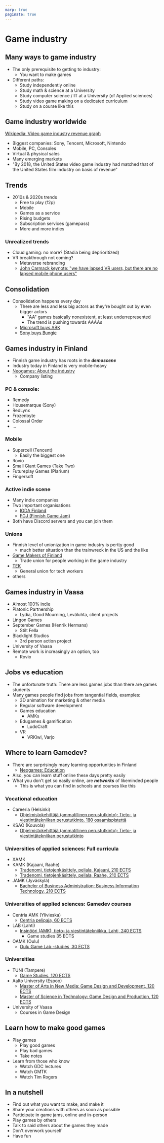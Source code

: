 ```yaml
---
marp: true
paginate: true
---
```

<!-- headingDivider: 3 -->
<!-- class: default -->

# Game industry
## Many ways to game industry

* The only prerequisite to getting to industry:
  * You want to make games
* Different paths:
  * Study independently online
  * Study math & science at a University
  * Study computer science / IT at a University (of Applied sciences)
  * Study video game making on a dedicated curriculum
  * Study on a course like this
## Game industry worldwide

[Wikipedia: Video game industry revenue graph](https://en.wikipedia.org/wiki/Video_game_industry#Economics)

* Biggest companies: Sony, Tencent, Microsoft, Nintendo
* Mobile, PC, Consoles
* Virtual & physical sales
* Many emerging markets
* "By 2018, the United States video game industry had matched that of the United States film industry on basis of revenue"
## Trends
* 2010s & 2020s trends
  * Free to play (f2p)
  * Mobile
  * Games as a service
  * Rising budgets
  * Subscription services (gamepass)
  * More and more indies
### Unrealized trends
  * Cloud gaming: no more? (Stadia being deprioritized)
  * VR breakthrough not coming?
    * Metaverse rebranding
    * [John Carmack keynote: "we have lapsed VR users, but there are no lapsed mobile phone users"](https://www.youtube.com/watch?v=BnSUk0je6oo)
## Consolidation
* Consolidation happens every day
  * There are less and less big actors as they're bought out by even bigger actors
    * "AA" games basically nonexistent, at least underrepresented
    * The trend is pushing towards AAAAs
  * [Microsoft buys ABK](https://www.gamedeveloper.com/business/microsoft-buying-activision-blizzard-in-68-7b-deal)
  * [Sony buys Bungie](https://www.gamesindustry.biz/articles/2022-01-31-sony-buying-bungie-for-usd3-6-billion)

## Games industry in Finland

* Finnish game industry has roots in the ***demoscene***
* Industry today in Finland is very mobile-heavy
* [Neogames: About the industry](https://neogames.fi/about-the-industry/)
  * Company listing
### PC & console:
  * Remedy
  * Housemarque (Sony)
  * RedLynx
  * Frozenbyte
  * Colossal Order
  * ...

### Mobile
  * Supercell (Tencent)
    * Easily the biggest one
  * Rovio
  * Small Giant Games (Take Two)
  * Futureplay Games (Plarium)
  * Fingersoft
### Active indie scene

* Many indie companies
* Two important organisations
  * [IGDA Finland](https://www.igda.fi/)
  * [FGJ (Finnish Game Jam)](https://www.finnishgamejam.com/)
* Both have Discord servers and you can join them

### Unions

* Finnish level of unionization in game industry is pertty good
  * much better situation than the trainwreck in the US and the like
* [Game Makers of Finland](https://peliala.fi/en/member/)
  * Trade union for people working in the game industry
* [TEK](www.tek.fi)
  * General union for tech workers
* others
## Games industry in Vaasa

* Almost 100% indie
* Platonic Partnership
  * Lydia, Good Mourning, Leväluhta, client projects
* Lingon Games
* September Games (Henrik Hermans)
  * Stilt Fella
* Blacklight Studios
  * 3rd person action project
* University of Vaasa
* Remote work is increasingly an option, too
  * Rovio

## Jobs vs education

* The unfortunate truth: There are less games jobs than there are games students
* Many games people find jobs from tangential fields, examples: 
  * 3D animation for marketing & other media
  * Regular software development
  * Games education
    * AMKs
  * Edugames & gamification
    * LudoCraft
  * VR
    * VRKiwi, Varjo

## Where to learn Gamedev?

* There are surprisingly many learning opportunities in Finland
  * [Neogames: Education](https://neogames.fi/education/)
* Also, you can learn stuff online these days pretty easily
* What you don't get so easily online, are ***networks*** of likeminded people
  * This is what you can find in schools and courses like this

### Vocational education
  * Careeria (Helsinki)
    * [Ohjelmistokehittäjä (ammatillinen perustutkinto): Tieto- ja viestintätekniikan perustutkinto, 180 osaamispistettä](https://neogames.fi/fi/institute/careeria-2/)
  * KSAO (Kouvola)
    * [Ohjelmistokehittäjä (ammatillinen perustutkinto): Tieto- ja viestintätekniikan perustutkinto](https://www.kouvola.fi/ksao/hakijalle/tutkinnot/kauppa-hallinto-ja-tietotekniikka/ohjelmistokehittaja/)

### Universities of applied sciences: Full curricula
  * XAMK
  * KAMK (Kajaani, Raahe)
    * [Tradenomi, tietojenkäsittely, peliala, Kajaani, 210 ECTS](https://www.kamk.fi/fi/Hakijalle/AMK-koulutukset/Tradenomi-tietojenkasittely-peliala-Kajaani/6651448a-b79b-42b0-b2ac-87c9e6ec1d75)
    * [Tradenomi, tietojenkäsittely, peliala, Raahe, 210 ECTS](https://www.kamk.fi/fi/Hakijalle/AMK-koulutukset/Tradenomi-tietojenkasittely-peliala-Raahe/2d1cf6c4-7a96-4ee0-bca5-bd8e41901696)
  * JAMK (Jyväskylä)
    * [Bachelor of Business Administration: Business Information Technology, 210 ECTS](https://neogames.fi/institute/jamk-university-of-applied-sciences/)

### Universities of applied sciences: Gamedev courses
  * Centria AMK (Ylivieska)
    * [Centria pelipaja, 60 ECTS](https://pelipaja.centria.fi/hae/)
  * LAB (Lahti)
    * [Insinööri (AMK), tieto- ja viestintätekniikka, Lahti, 240 ECTS](https://lab.fi/en/node/4426)
      * Game studies 35 ECTS
  * OAMK (Oulu)
    * [Oulu Game Lab -studies, 30 ECTS](https://www.oamk.fi/fi/koulutus/avoin-ammattikorkeakoulu/opetustarjonta/?okid=548)

### Universities
  * TUNI (Tampere)
    * [Game Studies, 120 ECTS](https://www.tuni.fi/en/study-with-us/game-studies)
  * Aalto University (Espoo)
    * [Master of Arts in New Media: Game Design and Development, 120 ECTS](https://www.aalto.fi/en/study-options/masters-programme-in-art-and-media-game-design-and-development)
    * [Master of Science in Technology: Game Design and Production, 120 ECTS](https://www.aalto.fi/en/study-options/masters-programme-in-computer-communication-and-information-sciences-game-design-and)
  * University of Vaasa
    * Courses in Game Design 


## Learn how to make good games

* Play games
  * Play good games
  * Play bad games
  * Take notes
* Learn from those who know
  * Watch GDC lectures
  * Watch GMTK
  * Watch Tim Rogers

## In a nutshell

* Find out what you want to make, and make it
* Share your creations with others as soon as possible
* Participate in game jams, online and in-person
* Play games by others
* Talk to said others about the games they made
* Don't overwork yourself
* Have fun
